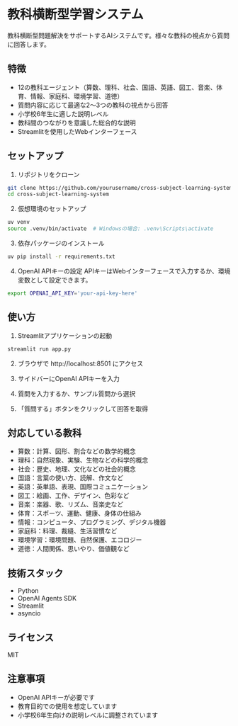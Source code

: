 # 教科横断型学習システム

教科横断型問題解決をサポートするAIシステムです。様々な教科の視点から質問に回答します。

## 特徴

- 12の教科エージェント（算数、理科、社会、国語、英語、図工、音楽、体育、情報、家庭科、環境学習、道徳）
- 質問内容に応じて最適な2〜3つの教科の視点から回答
- 小学校6年生に適した説明レベル
- 教科間のつながりを意識した総合的な説明
- Streamlitを使用したWebインターフェース

## セットアップ

1. リポジトリをクローン
```bash
git clone https://github.com/yourusername/cross-subject-learning-system.git
cd cross-subject-learning-system
```

2. 仮想環境のセットアップ
```bash
uv venv
source .venv/bin/activate  # Windowsの場合: .venv\Scripts\activate
```

3. 依存パッケージのインストール
```bash
uv pip install -r requirements.txt
```

4. OpenAI APIキーの設定
APIキーはWebインターフェースで入力するか、環境変数として設定できます。
```bash
export OPENAI_API_KEY='your-api-key-here'
```

## 使い方

1. Streamlitアプリケーションの起動
```bash
streamlit run app.py
```

2. ブラウザで http://localhost:8501 にアクセス

3. サイドバーにOpenAI APIキーを入力

4. 質問を入力するか、サンプル質問から選択

5. 「質問する」ボタンをクリックして回答を取得

## 対応している教科

- 算数：計算、図形、割合などの数学的概念
- 理科：自然現象、実験、生物などの科学的概念
- 社会：歴史、地理、文化などの社会的概念
- 国語：言葉の使い方、読解、作文など
- 英語：英単語、表現、国際コミュニケーション
- 図工：絵画、工作、デザイン、色彩など
- 音楽：楽器、歌、リズム、音楽史など
- 体育：スポーツ、運動、健康、身体の仕組み
- 情報：コンピュータ、プログラミング、デジタル機器
- 家庭科：料理、裁縫、生活習慣など
- 環境学習：環境問題、自然保護、エコロジー
- 道徳：人間関係、思いやり、価値観など

## 技術スタック

- Python
- OpenAI Agents SDK
- Streamlit
- asyncio

## ライセンス

MIT

## 注意事項

- OpenAI APIキーが必要です
- 教育目的での使用を想定しています
- 小学校6年生向けの説明レベルに調整されています 